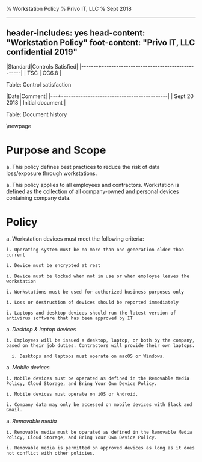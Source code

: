 % Workstation Policy
% Privo IT, LLC
% Sept 2018

---
header-includes: yes
head-content: "Workstation Policy"
foot-content: "Privo IT, LLC confidential 2019"
---

|Standard|Controls Satisfied|
|-------+--------------------------------------------|
| TSC | CC6.8 |

Table: Control satisfaction


|Date|Comment|
|---+--------------------------------------------|
| Sept 20 2018 | Initial document |

Table: Document history


\newpage


# Purpose and Scope 

a. This policy defines best practices to reduce the risk of data loss/exposure through workstations. 

a. This policy applies to all employees and contractors. Workstation is defined as the collection of all company-owned and personal devices containing company data. 

# Policy 

a. Workstation devices must meet the following criteria:
    
    i. Operating system must be no more than one generation older than current
    
    i. Device must be encrypted at rest
    
    i. Device must be locked when not in use or when employee leaves the workstation 
    
    i. Workstations must be used for authorized business purposes only 
    
    i. Loss or destruction of devices should be reported immediately 
    
    i. Laptops and desktop devices should run the latest version of antivirus software that has been approved by IT 

a. *Desktop & laptop devices*

    i. Employees will be issued a desktop, laptop, or both by the company, based on their job duties. Contractors will provide their own laptops. 

	  i. Desktops and laptops must operate on macOS or Windows.

a. *Mobile devices*

    i. Mobile devices must be operated as defined in the Removable Media Policy, Cloud Storage, and Bring Your Own Device Policy. 

    i. Mobile devices must operate on iOS or Android.

    i. Company data may only be accessed on mobile devices with Slack and Gmail. 

a. *Removable media*

    i. Removable media must be operated as defined in the Removable Media Policy, Cloud Storage, and Bring Your Own Device Policy. 

    i. Removable media is permitted on approved devices as long as it does not conflict with other policies. 


